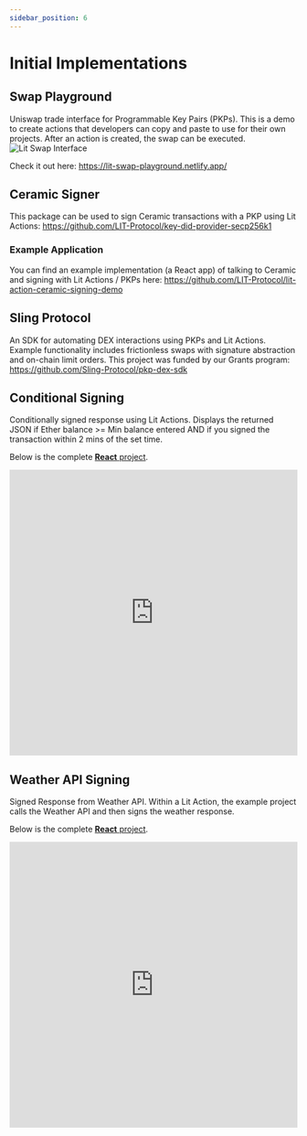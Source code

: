 ```yaml
---
sidebar_position: 6
---
```


# Initial Implementations

## Swap Playground
Uniswap trade interface for Programmable Key Pairs (PKPs). 
This is a demo to create actions that developers can copy and paste to use for their own projects. After an action is created, the swap can be executed.
![Lit Swap Interface](/img/lit_swap.png)

Check it out here: https://lit-swap-playground.netlify.app/

## Ceramic Signer

This package can be used to sign Ceramic transactions with a PKP using Lit Actions: https://github.com/LIT-Protocol/key-did-provider-secp256k1

### Example Application

You can find an example implementation (a React app) of talking to Ceramic and signing with Lit Actions / PKPs here: https://github.com/LIT-Protocol/lit-action-ceramic-signing-demo

## Sling Protocol

An SDK for automating DEX interactions using PKPs and Lit Actions. Example functionality includes frictionless swaps with signature abstraction
and on-chain limit orders. This project was funded by our Grants program: https://github.com/Sling-Protocol/pkp-dex-sdk

## Conditional Signing

Conditionally signed response using Lit Actions.
Displays the returned JSON if Ether balance >= Min balance entered AND if you signed the transaction within 2 mins of the set time.

Below is the complete [**React** project](https://replit.com/@lit/Lit-Actions-Conditional-Signing#lit-actions_sign_api_response/src/App.js).

<iframe frameborder="0" width="100%" height="500px" className="repls" style={{display: "none"}} src="https://replit.com/@lit/Lit-Actions-Conditional-Signing#lit-actions_conditional_signing/src/App.js"></iframe>

## Weather API Signing

Signed Response from Weather API. Within a Lit Action, the example project calls the Weather API and then signs the weather response.

Below is the complete [**React** project](https://replit.com/@lit/Lit-Actions-Return-signed-API-reponse#lit-actions_sign_api_response/src/App.js).

<iframe frameborder="0" width="100%" height="500px" className="repls" style={{display: "none"}} src="https://replit.com/@lit/Lit-Actions-Return-signed-API-reponse#lit-actions_sign_api_response/src/App.js"></iframe>

